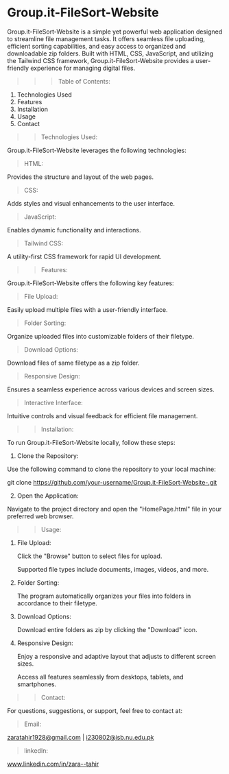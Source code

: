 # Group.it-FileSort-Website

Group.it-FileSort-Website is a simple yet powerful web application designed to streamline file management tasks. It offers seamless file uploading, efficient sorting capabilities, and easy access to organized and downloadable zip folders. Built with HTML, CSS, JavaScript, and utilizing the Tailwind CSS framework, Group.it-FileSort-Website provides a user-friendly experience for managing digital files.


>>>Table of Contents:

1. Technologies Used
2. Features
3. Installation
4. Usage
5. Contact



>>Technologies Used:

Group.it-FileSort-Website leverages the following technologies:

>HTML:

 Provides the structure and layout of the web pages.
 
>CSS:

Adds styles and visual enhancements to the user interface.

>JavaScript:

 Enables dynamic functionality and interactions.

>Tailwind CSS:

A utility-first CSS framework for rapid UI development.




>>Features:

Group.it-FileSort-Website offers the following key features:


>File Upload:

 Easily upload multiple files with a user-friendly interface.
 
 
>Folder Sorting: 

 Organize uploaded files into customizable folders of their filetype.


>Download Options:

 Download files of same filetype as a zip folder.


>Responsive Design:

 Ensures a seamless experience across various devices and screen sizes.
 
 
>Interactive Interface: 
 
 Intuitive controls and visual feedback for efficient file management.
 



>>Installation:

To run Group.it-FileSort-Website locally, follow these steps:


1. Clone the Repository: 

Use the following command to clone the repository to your local machine:

git clone https://github.com/your-username/Group.it-FileSort-Website-.git


2. Open the Application: 

Navigate to the project directory and open the "HomePage.html" file in your preferred web browser.




>>Usage:

1. File Upload:
   
   Click the "Browse" button to select files for upload.

   Supported file types include documents, images, videos, and more.


2. Folder Sorting:

   The program automatically organizes your files into folders in accordance to their filetype.


3. Download Options:

   Download entire folders as zip by clicking the "Download" icon.


4. Responsive Design:

   Enjoy a responsive and adaptive layout that adjusts to different screen sizes.

   Access all features seamlessly from desktops, tablets, and smartphones.




>>Contact:

   For questions, suggestions, or support, feel free to contact at:

>Email:

   zaratahir1928@gmail.com  |  i230802@isb.nu.edu.pk


>linkedIn:

   www.linkedin.com/in/zara--tahir




